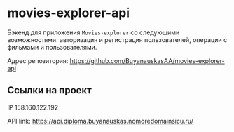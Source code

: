 # movies-explorer-api

Бэкенд для приложения `Movies-explorer` со следующими возможностями: авторизация и регистрация пользователей, операции с фильмами и пользователями.

Адрес репозитория: https://github.com/BuyanauskasAA/movies-explorer-api

## Ссылки на проект

IP 158.160.122.192

API link: https://api.diploma.buyanauskas.nomoredomainsicu.ru/
